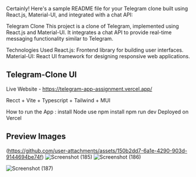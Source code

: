 
Certainly! Here's a sample README file for your Telegram clone built using React.js, Material-UI, and integrated with a chat API:

Telegram Clone
This project is a clone of Telegram, implemented using React.js and Material-UI. It integrates a chat API to provide real-time messaging functionality similar to Telegram.



Technologies Used
React.js: Frontend library for building user interfaces.
Material-UI: React UI framework for designing responsive web applications.


## Telegram-Clone UI
Live Website - https://telegram-app-assignment.vercel.app/

Recct + Vite + Typescript + Tailwind + MUI




How to run the App :
install Node
use npm install 
npm run dev 
Deployed on Vercel 

## Preview Images

(https://github.com/user-attachments/assets/150b2dd7-6a1e-4290-903d-9144694be74f)
![Screenshot (185)](https://github.com/user-attachments/assets/12c6b93e-9308-4bdf-b881-09682c59d700)
![Screenshot (186)](https://github.com/user-attachments/assets/0d6f2f9f-3d02-4b2d-a34c-445470a83bfa)

![Screenshot (187)](https://github.com/user-attachments/assets/9351e27b-0c4e-4470-aa5e-deb5e1159cef)
